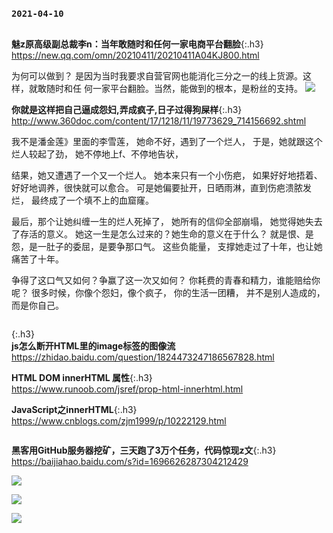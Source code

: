 ### `2021-04-10`
```tip
```
**魅z原高级副总裁李n：当年敢随时和任何一家电商平台翻脸**{:.h3}<br>
<https://new.qq.com/omn/20210411/20210411A04KJ800.html>

为何可以做到？
是因为当时我要求自营官网也能消化三分之一的线上货源。这样，就敢随时和任
何一家平台翻脸。当然，能做到的根本，是粉丝的支持。
![](https://inews.gtimg.com/newsapp_bt/0/13397634358/1000)

**你就是这样把自己逼成怨妇,弄成疯子,日子过得狗屎样**{:.h3}<br>
<http://www.360doc.com/content/17/1218/11/19773629_714156692.shtml>

我不是潘金莲》里面的李雪莲，
她命不好，遇到了一个烂人，
于是，她就跟这个烂人较起了劲，
她不停地上f、不停地告状，

结果，她又遭遇了一个又一个烂人。
她本来只有一个小伤疤，
如果好好地捂着、好好地调养，很快就可以愈合。
可是她偏要扯开，日晒雨淋，直到伤疤溃脓发烂，
最终成了一个填不上的血窟窿。

最后，那个让她纠缠一生的烂人死掉了，
她所有的信仰全部崩塌，
她觉得她失去了存活的意义。
她这一生是怎么过来的？她生命的意义在于什么？
就是恨、是怨，是一肚子的委屈，是要争那口气。
这些负能量，
支撑她走过了十年，也让她痛苦了十年。

争得了这口气又如何？争赢了这一次又如何？
你耗费的青春和精力，谁能赔给你呢？
很多时候，你像个怨妇，像个疯子，
你的生活一团糟，
并不是别人造成的，而是你自己。

```note
```
{:.h3}<br>**js怎么断开HTML里的image标签的图像流**
<https://zhidao.baidu.com/question/1824473247186567828.html>

**HTML DOM innerHTML 属性**{:.h3}<br>
<https://www.runoob.com/jsref/prop-html-innerhtml.html>

**JavaScript之innerHTML**{:.h3}<br>
<https://www.cnblogs.com/zjm1999/p/10222129.html>

```tip
```
**黑客用GitHub服务器挖矿，三天跑了3万个任务，代码惊现z文**{:.h3}<br>
<https://baijiahao.baidu.com/s?id=1696626287304212429>

![](http://inews.gtimg.com/newsapp_bt/0/13397634358/)

![](//inews.gtimg.com/newsapp_bt/0/13397634358/)

![](inews.gtimg.com/newsapp_bt/0/13397634358/1000)
